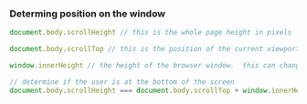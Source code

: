 ### Determing position on the window

```javascript
document.body.scrollHeight // this is the whole page height in pixels
```

```javascript
document.body.scrollTop // this is the position of the current viewport
```

```javascript
window.innerHeight // the height of the browser window.  this can change if the user resizes the browser
```

```javascript
// determine if the user is at the bottom of the screen
document.body.scrollHeight === document.body.scrollTop + window.innerHeight
```